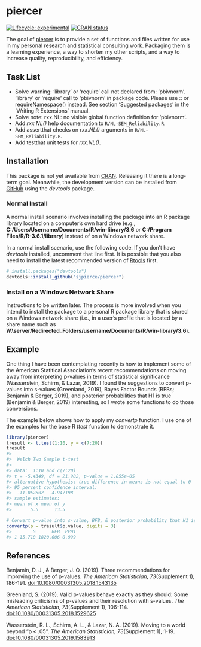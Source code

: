 
<!-- README.md is generated from README.Rmd. Please edit that file -->

# piercer

<!-- badges: start -->

[![Lifecycle:
experimental](https://img.shields.io/badge/lifecycle-experimental-orange.svg)](https://www.tidyverse.org/lifecycle/#experimental)
[![CRAN
status](https://www.r-pkg.org/badges/version/piercer)](https://CRAN.R-project.org/package=piercer)
<!-- badges: end -->

The goal of [piercer](https://github.com/sjpierce/piercer) is to provide
a set of functions and files written for use in my personal research and
statistical consulting work. Packaging them is a learning experience, a
way to shorten my other scripts, and a way to increase quality,
reproducibility, and efficiency.

## Task List

  - Solve warning: ‘library’ or ‘require’ call not declared from:
    ‘pbivnorm’. ‘library’ or ‘require’ call to ‘pbivnorm’ in package
    code. Please use :: or requireNamespace() instead. See section
    ‘Suggested packages’ in the ‘Writing R Extensions’ manual.
  - Solve note: rxx.NL: no visible global function definition for
    ‘pbivnorm’.
  - Add *rxx.NL()* help documentation to `R/NL-SEM_Reliability.R`.
  - Add assertthat checks on *rxx.NL()* arguments in
    `R/NL-SEM_Reliability.R`.
  - Add testthat unit tests for *rxx.NL()*.

## Installation

This package is not yet available from
[CRAN](https://CRAN.R-project.org). Releasing it there is a long-term
goal. Meanwhile, the development version can be installed from
[GitHub](https://github.com) using the *devtools* package.

### Normal Install

A normal install scenario involves installing the package into an R
package library located on a computer’s own hard drive (e.g.,
**C:/Users/Username/Documents/R/win-library/3.6** or **C:/Program
Files/R/R-3.6.1/library**) instead of on a Windows network share.

In a normal install scenario, use the following code. If you don’t have
*devtools* installed, uncomment that line first. It is possible that you
also need to install the latest recommended version of
[Rtools](https://cran.r-project.org/bin/windows/Rtools) first.

``` r
# install.packages("devtools")
devtools::install_github("sjpierce/piercer")
```

### Install on a Windows Network Share

Instructions to be written later. The process is more involved when you
intend to install the package to a personal R package library that is
stored on a Windows network share (i.e., in a user’s profile that is
located by a share name such as
**\\\\\\\\server/Redirected\_Folders/username/Documents/R/win-library/3.6**).

## Example

One thing I have been contemplating recently is how to implement some of
the American Statitical Association’s recent recommendations on moving
away from interpreting p-values in terms of statistical significance
(Wasserstein, Schirm, & Lazar, 2019). I found the suggestions to convert
p-values into s-values (Greenland, 2019), Bayes Factor Bounds (BFBs;
Benjamin & Berger, 2019), and posterior probabilities that H1 is true
(Benjamin & Berger, 2019) interesting, so I wrote some functions to do
those conversions.

The example below shows how to apply my *convertp* function. I use one
of the examples for the base R *ttest* function to demonstrate it.

``` r
library(piercer)
tresult <- t.test(1:10, y = c(7:20))
tresult
#> 
#>  Welch Two Sample t-test
#> 
#> data:  1:10 and c(7:20)
#> t = -5.4349, df = 21.982, p-value = 1.855e-05
#> alternative hypothesis: true difference in means is not equal to 0
#> 95 percent confidence interval:
#>  -11.052802  -4.947198
#> sample estimates:
#> mean of x mean of y 
#>       5.5      13.5

# Convert p-value into s-value, BFB, & posterior probability that H1 is true. 
convertp(p = tresult$p.value, digits = 3)
#>        S      BFB  PPH1
#> 1 15.718 1820.006 0.999
```

## References

Benjamin, D. J., & Berger, J. O. (2019). Three recommendations for
improving the use of p-values. *The American Statistician,
73*(Supplement 1), 186-191.
[doi:10.1080/00031305.2018.1543135](https://doi.org/10.1080/00031305.2018.1543135)

Greenland, S. (2019). Valid p-values behave exactly as they should: Some
misleading criticisms of p-values and their resolution with s-values.
*The American Statistician, 73*(Supplement 1), 106-114.
[doi:10.1080/00031305.2018.1529625](https://doi.org/10.1080/00031305.2018.1529625)

Wasserstein, R. L., Schirm, A. L., & Lazar, N. A. (2019). Moving to a
world beyond “p \< .05”. *The American Statistician, 73*(Supplement 1),
1-19.
[doi:10.1080/00031305.2019.1583913](https://doi.org/10.1080/00031305.2019.1583913)
